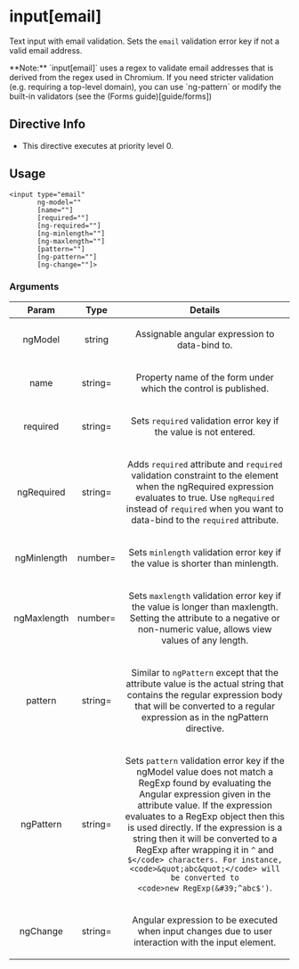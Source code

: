 



# input[email]








Text input with email validation. Sets the `email` validation error key if not a valid email
address.

<div class="alert alert-warning">
**Note:** `input[email]` uses a regex to validate email addresses that is derived from the regex
used in Chromium. If you need stricter validation (e.g. requiring a top-level domain), you can
use `ng-pattern` or modify the built-in validators (see the (Forms guide)[guide/forms])
</div>








## Directive Info


* This directive executes at priority level 0.


## Usage
```
<input type="email"
       ng-model=""
       [name=""]
       [required=""]
       [ng-required=""]
       [ng-minlength=""]
       [ng-maxlength=""]
       [pattern=""]
       [ng-pattern=""]
       [ng-change=""]>
```


### Arguments

| Param | Type | Details |
| :--: | :--: | :--: |
| ngModel | string | <p>Assignable angular expression to data-bind to.</p>  |
| name | string= | <p>Property name of the form under which the control is published.</p>  |
| required | string= | <p>Sets <code>required</code> validation error key if the value is not entered.</p>  |
| ngRequired | string= | <p>Adds <code>required</code> attribute and <code>required</code> validation constraint to the element when the ngRequired expression evaluates to true. Use <code>ngRequired</code> instead of <code>required</code> when you want to data-bind to the <code>required</code> attribute.</p>  |
| ngMinlength | number= | <p>Sets <code>minlength</code> validation error key if the value is shorter than minlength.</p>  |
| ngMaxlength | number= | <p>Sets <code>maxlength</code> validation error key if the value is longer than maxlength. Setting the attribute to a negative or non-numeric value, allows view values of any length.</p>  |
| pattern | string= | <p>Similar to <code>ngPattern</code> except that the attribute value is the actual string that contains the regular expression body that will be converted to a regular expression as in the ngPattern directive.</p>  |
| ngPattern | string= | <p>Sets <code>pattern</code> validation error key if the ngModel value does not match a RegExp found by evaluating the Angular expression given in the attribute value. If the expression evaluates to a RegExp object then this is used directly. If the expression is a string then it will be converted to a RegExp after wrapping it in <code>^</code> and <code>$</code> characters. For instance, <code>&quot;abc&quot;</code> will be converted to <code>new RegExp(&#39;^abc$&#39;)</code>.</p>  |
| ngChange | string= | <p>Angular expression to be executed when input changes due to user interaction with the input element.</p>  |




